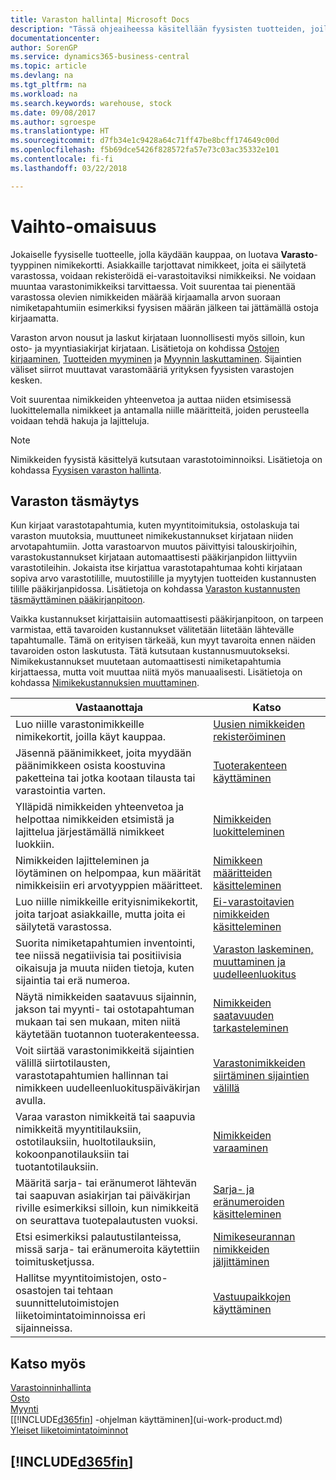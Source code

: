 ```yaml
---
title: Varaston hallinta| Microsoft Docs
description: "Tässä ohjeaiheessa käsitellään fyysisten tuotteiden, joilla käydään kauppaa, hallintaa, kuten varaston käsittelyä fyysisessä varastossa."
documentationcenter: 
author: SorenGP
ms.service: dynamics365-business-central
ms.topic: article
ms.devlang: na
ms.tgt_pltfrm: na
ms.workload: na
ms.search.keywords: warehouse, stock
ms.date: 09/08/2017
ms.author: sgroespe
ms.translationtype: HT
ms.sourcegitcommit: d7fb34e1c9428a64c71ff47be8bcff174649c00d
ms.openlocfilehash: f5b69dce5426f828572fa57e73c03ac35332e101
ms.contentlocale: fi-fi
ms.lasthandoff: 03/22/2018

---
```


# <a name="inventory"></a>Vaihto-omaisuus
Jokaiselle fyysiselle tuotteelle, jolla käydään kauppaa, on luotava **Varasto**-tyyppinen nimikekortti. Asiakkaille tarjottavat nimikkeet, joita ei säilytetä varastossa, voidaan rekisteröidä ei-varastoitaviksi nimikkeiksi. Ne voidaan muuntaa varastonimikkeiksi tarvittaessa. Voit suurentaa tai pienentää varastossa olevien nimikkeiden määrää kirjaamalla arvon suoraan nimiketapahtumiin esimerkiksi fyysisen määrän jälkeen tai jättämällä ostoja kirjaamatta.

Varaston arvon nousut ja laskut kirjataan luonnollisesti myös silloin, kun osto- ja myyntiasiakirjat kirjataan. Lisätietoja on kohdissa [Ostojen kirjaaminen](purchasing-how-record-purchases.md), [Tuotteiden myyminen](sales-how-sell-products.md) ja [Myynnin laskuttaminen](sales-how-invoice-sales.md). Sijaintien väliset siirrot muuttavat varastomääriä yrityksen fyysisten varastojen kesken.   

Voit suurentaa nimikkeiden yhteenvetoa ja auttaa niiden etsimisessä luokittelemalla nimikkeet ja antamalla niille määritteitä, joiden perusteella voidaan tehdä hakuja ja lajitteluja.

> [!NOTE]
> Nimikkeiden fyysistä käsittelyä kutsutaan varastotoiminnoiksi. Lisätietoja on kohdassa [Fyysisen varaston hallinta](warehouse-manage-warehouse.md).

## <a name="inventory-reconciliation"></a>Varaston täsmäytys
Kun kirjaat varastotapahtumia, kuten myyntitoimituksia, ostolaskuja tai varaston muutoksia, muuttuneet nimikekustannukset kirjataan niiden arvotapahtumiin. Jotta varastoarvon muutos päivittyisi talouskirjoihin, varastokustannukset kirjataan automaattisesti pääkirjanpidon liittyviin varastotileihin. Jokaista itse kirjattua varastotapahtumaa kohti kirjataan sopiva arvo varastotilille, muutostilille ja myytyjen tuotteiden kustannusten tilille pääkirjanpidossa. Lisätietoja on kohdassa [Varaston kustannusten täsmäyttäminen pääkirjanpitoon](finance-how-to-post-inventory-costs-to-the-general-ledger.md).

Vaikka kustannukset kirjattaisiin automaattisesti pääkirjanpitoon, on tarpeen varmistaa, että tavaroiden kustannukset välitetään liitetään lähtevälle tapahtumalle. Tämä on erityisen tärkeää, kun myyt tavaroita ennen näiden tavaroiden oston laskutusta. Tätä kutsutaan kustannusmuutokseksi. Nimikekustannukset muutetaan automaattisesti nimiketapahtumia kirjattaessa, mutta voit muuttaa niitä myös manuaalisesti. Lisätietoja on kohdassa [Nimikekustannuksien muuttaminen](inventory-how-adjust-item-costs.md).

|Vastaanottaja |Katso |
|---|----|
|Luo niille varastonimikkeille nimikekortit, joilla käyt kauppaa.|[Uusien nimikkeiden rekisteröiminen](inventory-how-register-new-items.md)|
|Jäsennä päänimikkeet, joita myydään päänimikkeen osista koostuvina paketteina tai jotka kootaan tilausta tai varastointia varten.|[Tuoterakenteen käyttäminen](inventory-how-work-BOMs.md)|
|Ylläpidä nimikkeiden yhteenvetoa ja helpottaa nimikkeiden etsimistä ja lajittelua järjestämällä nimikkeet luokkiin.|[Nimikkeiden luokitteleminen](inventory-how-categorize-items.md)|
|Nimikkeiden lajitteleminen ja löytäminen on helpompaa, kun määrität nimikkeisiin eri arvotyyppien määritteet.|[Nimikkeen määritteiden käsitteleminen](inventory-how-work-item-attributes.md)|
|Luo niille nimikkeille erityisnimikekortit, joita tarjoat asiakkaille, mutta joita ei säilytetä varastossa.|[Ei-varastoitavien nimikkeiden käsitteleminen](inventory-how-work-nonstock-items.md)|
|Suorita nimiketapahtumien inventointi, tee niissä negatiivisia tai positiivisia oikaisuja ja muuta niiden tietoja, kuten sijaintia tai erä numeroa.|[Varaston laskeminen, muuttaminen ja uudelleenluokitus](inventory-how-count-adjust-reclassify.md)|
|Näytä nimikkeiden saatavuus sijainnin, jakson tai myynti- tai ostotapahtuman mukaan tai sen mukaan, miten niitä käytetään tuotannon tuoterakenteessa.|[Nimikkeiden saatavuuden tarkasteleminen](inventory-how-availability-overview.md)|
|Voit siirtää varastonimikkeitä sijaintien välillä siirtotilausten, varastotapahtumien hallinnan tai nimikkeen uudelleenluokituspäiväkirjan avulla.|[Varastonimikkeiden siirtäminen sijaintien välillä](inventory-how-transfer-between-locations.md)|
|Varaa varaston nimikkeitä tai saapuvia nimikkeitä myyntitilauksiin, ostotilauksiin, huoltotilauksiin, kokoonpanotilauksiin tai tuotantotilauksiin.|[Nimikkeiden varaaminen](inventory-how-to-reserve-items.md)|
|Määritä sarja- tai eränumerot lähtevän tai saapuvan asiakirjan tai päiväkirjan riville esimerkiksi silloin, kun nimikkeitä on seurattava tuotepalautusten vuoksi.|[Sarja- ja eränumeroiden käsitteleminen](inventory-how-work-item-tracking.md)|
|Etsi esimerkiksi palautustilanteissa, missä sarja- tai eränumeroita käytettiin toimitusketjussa.|[Nimikeseurannan nimikkeiden jäljittäminen](inventory-how-to-trace-item-tracked-items.md)|
|Hallitse myyntitoimistojen, osto-osastojen tai tehtaan suunnittelutoimistojen liiketoimintatoiminnoissa eri sijainneissa.|[Vastuupaikkojen käyttäminen](inventory-responsibility-centers.md)|

## <a name="see-also"></a>Katso myös  
[Varastoinninhallinta](warehouse-manage-warehouse.md)  
[Osto](purchasing-manage-purchasing.md)  
[Myynti](sales-manage-sales.md)    
[[!INCLUDE[d365fin](includes/d365fin_md.md)] -ohjelman käyttäminen](ui-work-product.md)  
[Yleiset liiketoimintatoiminnot](ui-across-business-areas.md)

## [!INCLUDE[d365fin](includes/free_trial_md.md)]  
 

